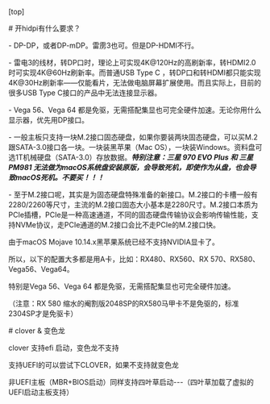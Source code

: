 [top]

\# 开hidpi有什么要求？

\- DP-DP，或者DP-mDP。雷雳3也可。但是DP-HDMI不行。

\- 雷电3的线材，转DP口时，理论上可实现4K@120Hz的高刷新率，转HDMI2.0时可实现4K@60Hz刷新率。而普通USB Type C ，转DP口和转HDMI都只能实现4K@30Hz刷新率——仅能看片，无法做电脑屏幕扩展使用。而且实际上，目前的很多USB Type C接口的产品中无法连接显示器。

\- Vega 56、Vega 64 都是免驱，无需搭配集显也可完全硬件加速。无论你用什么显示器，优先用DP接口。

\- 一般主板只支持一块M.2接口固态硬盘，如果你要装两块固态硬盘，可以买M.2跟SATA-3.0接口各一块。一块装黑苹果（Mac OS），一块装Windows。资料盘可选1T机械硬盘（SATA-3.0）存放数据。***特别注意：三星 970 EVO Plus 和 三星 PM981 无法做为macOS系统盘安装原版，会导致死机，即使作为从盘，也会导致macOS死机。不要买！！！***

\- 至于M.2接口呢，其实是为固态硬盘特殊准备的新接口。M.2接口的卡槽一般有2280/2260等尺寸，主流的M.2接口固态大小基本是2280尺寸。M.2接口本质为PCIe插槽，PCIe是一种高速通道，不同的固态硬盘传输协议会影响传输性能，支持NVMe协议，走PCIe通道的M.2接口会比不走PCIe的M.2接口快。

由于macOS Mojave 10.14.x黑苹果系统已经不支持NVIDIA显卡了。

所以，以下的配置大多都是用A卡，比如：RX480、RX560、RX 570、RX580、Vega56、Vega64。

特别是Vega 56、Vega 64 都是免驱，无需搭配集显也可完全硬件加速。

（注意：RX 580 缩水的阉割版2048SP的RX580马甲卡不是免驱的，标准2304SP才是免驱卡）

\# clover & 变色龙

clover 支持efi 启动，变色龙不支持

支持UEFI的可以尝试下CLOVER，如果不支持就变色龙

非UEFI主板（MBR+BIOS启动）同样支持四叶草启动---（四叶草加载了虚拟的UEFI启动主板支持）